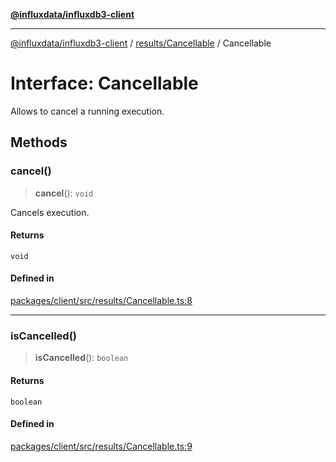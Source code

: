 [**@influxdata/influxdb3-client**](../../../index.md)

***

[@influxdata/influxdb3-client](../../../modules.md) / [results/Cancellable](../index.md) / Cancellable

# Interface: Cancellable

Allows to cancel a running execution.

## Methods

### cancel()

> **cancel**(): `void`

Cancels execution.

#### Returns

`void`

#### Defined in

[packages/client/src/results/Cancellable.ts:8](https://github.com/InfluxCommunity/influxdb3-js/blob/6328be2232de5032f7226e569b6b0154d8900f73/packages/client/src/results/Cancellable.ts#L8)

***

### isCancelled()

> **isCancelled**(): `boolean`

#### Returns

`boolean`

#### Defined in

[packages/client/src/results/Cancellable.ts:9](https://github.com/InfluxCommunity/influxdb3-js/blob/6328be2232de5032f7226e569b6b0154d8900f73/packages/client/src/results/Cancellable.ts#L9)
